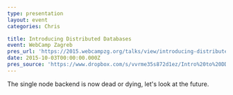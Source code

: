 ```yaml
---
type: presentation
layout: event
categories: Chris

title: Introducing Distributed Databases
event: WebCamp Zagreb
pres_url: 'https://2015.webcampzg.org/talks/view/introducing-distributed-databases/'
date: 2015-10-03T00:00:00.000Z
pres_source: 'https://www.dropbox.com/s/vvrme35s872d1ez/Intro%20to%20DD.key?dl=0'
---
```


The single node backend is now dead or dying, let's look at the future.
